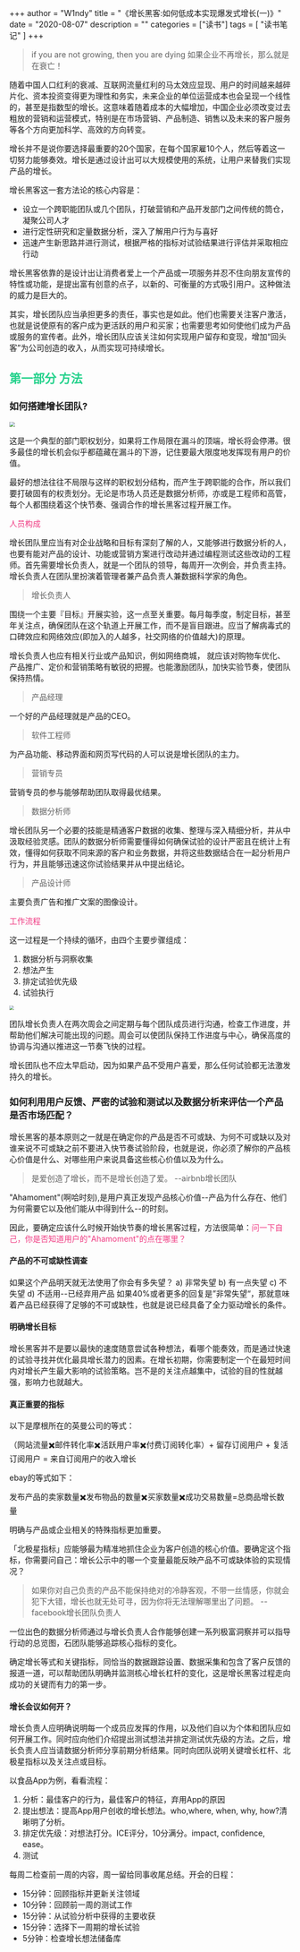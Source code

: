 +++
author = "W1ndy"
title = "《增长黑客:如何低成本实现爆发式增长(一)》"
date = "2020-08-07"
description = ""
categories = ["读书"]
tags = [
    "读书笔记"
]
+++
> if you are not growing, then you are dying
> 如果企业不再增长，那么就是在衰亡！

随着中国人口红利的衰减、互联网流量红利的马太效应显现、用户的时间越来越碎片化、资本投资变得更为理性和务实，未来企业的单位运营成本也会呈现一个线性的，甚至是指数型的增长。这意味着随着成本的大幅增加，中国企业必须改变过去粗放的营销和运营模式，特别是在市场营销、产品制造、销售以及未来的客户服务等各个方向更加科学、高效的方向转变。

增长并不是说你要选择最重要的20个国家，在每个国家雇10个人，然后等着这一切努力能够奏效。增长是通过设计出可以大规模使用的系统，让用户来替我们实现产品的增长。

增长黑客这一套方法论的核心内容是：

* 设立一个跨职能团队或几个团队，打破营销和产品开发部门之间传统的筒仓，凝聚公司人才
* 进行定性研究和定量数据分析，深入了解用户行为与喜好
* 迅速产生新思路并进行测试，根据严格的指标对试验结果进行评估并采取相应行动

增长黑客依靠的是设计出让消费者爱上一个产品或一项服务并忍不住向朋友宣传的特性或功能，是提出富有创意的点子，以新的、可衡量的方式吸引用户。这种做法的威力是巨大的。

其实，增长团队应当承担更多的责任，事实也是如此。他们也需要关注客户激活，也就是说使原有的客户成为更活跃的用户和买家；也需要思考如何使他们成为产品或服务的宣传者。此外，增长团队应该关注如何实现用户留存和变现，增加“回头客”为公司创造的收入，从而实现可持续增长。

<h2 style="color: #23D18B"> 第一部分 方法 </h2>

### 如何搭建增长团队?

<img src="https://raw.githubusercontent.com/w1ndyz/windy-img/master/img/khdx.png" style="zoom:60%;" />

这是一个典型的部门职权划分，如果将工作局限在漏斗的顶端，增长将会停滞。很多最佳的增长机会似乎都蕴藏在漏斗的下游，记住要最大限度地发挥现有用户的价值。

最好的想法往往不局限与这样的职权划分结构，而产生于跨职能的合作，所以我们要打破固有的权责划分。无论是市场人员还是数据分析师，亦或是工程师和高管，每个人都围绕着这个快节奏、强调合作的增长黑客过程开展工作。

<span style="color: #F03A82">人员构成</span>

增长团队里应当有对企业战略和目标有深刻了解的人，又能够进行数据分析的人，也要有能对产品的设计、功能或营销方案进行改动并通过编程测试这些改动的工程师。首先需要增长负责人，就是一个团队的领导，每周开一次例会，并负责主持。增长负责人在团队里扮演着管理者兼产品负责人兼数据科学家的角色。

> 增长负责人

围绕一个主要『目标』开展实验，这一点至关重要。每月每季度，制定目标，甚至年关注点，确保团队在这个轨道上开展工作，而不是盲目跟进。应当了解病毒式的口碑效应和网络效应(即加入的人越多，社交网络的价值越大)的原理。

增长负责人也应有相关行业或产品知识，例如网络商城， 就应该对购物车优化、产品推广、定价和营销策略有敏锐的把握。也能激励团队，加快实验节奏，使团队保持热情。

> 产品经理

一个好的产品经理就是产品的CEO。

> 软件工程师

为产品功能、移动界面和网页写代码的人可以说是增长团队的主力。

> 营销专员

营销专员的参与能够帮助团队取得最优结果。

> 数据分析师

增长团队另一个必要的技能是精通客户数据的收集、整理与深入精细分析，并从中汲取经验灵感。团队的数据分析师需要懂得如何确保试验的设计严密且在统计上有效，懂得如何获取不同来源的客户和业务数据，并将这些数据结合在一起分析用户行为，并且能够迅速这你试验结果并从中提出结论。

> 产品设计师

主要负责广告和推广文案的图像设计。

<span style="color: #F03A82">工作流程</span>

这一过程是一个持续的循环，由四个主要步骤组成：
1. 数据分析与洞察收集
2. 想法产生
3. 排定试验优先级
4. 试验执行

<img src="https://raw.githubusercontent.com/w1ndyz/windy-img/master/img/1177c63b5f2b5ccf7aea440107bbcde8.png" style="zoom:50%;" />

团队增长负责人在两次周会之间定期与每个团队成员进行沟通，检查工作进度，并帮助他们解决可能出现的问题。周会可以使团队保持工作进度与中心，确保高度的协调与沟通以推进这一节奏飞快的过程。

增长团队也不应太早启动，因为如果产品不受用户喜爱，那么任何试验都无法激发持久的增长。

### 如何利用用户反馈、严密的试验和测试以及数据分析来评估一个产品是否市场匹配？

增长黑客的基本原则之一就是在确定你的产品是否不可或缺、为何不可或缺以及对谁来说不可或缺之前不要进入快节奏试验阶段，也就是说，你必须了解你的产品核心价值是什么、对哪些用户来说具备这些核心价值以及为什么。

> 是爱创造了增长，而不是增长创造了爱。 --airbnb增长团队

"Ahamoment"(啊哈时刻),是用户真正发现产品核心价值--产品为什么存在、他们为何需要它以及他们能从中得到什么--的时刻。

因此，要确定应该什么时候开始快节奏的增长黑客过程，方法很简单：<span style="color: #F03A82">问一下自己，你是否知道用户的"Ahamoment"的点在哪里？</span>

#### 产品的不可或缺性调查

如果这个产品明天就无法使用了你会有多失望？
a) 非常失望
b) 有一点失望
c) 不失望
d) 不适用--已经弃用产品
如果40%或者更多的回复是”非常失望“，那就意味着产品已经获得了足够的不可或缺性，也就是说已经具备了全力驱动增长的条件。

#### 明确增长目标

增长黑客并不是要以最快的速度随意尝试各种想法，看哪个能奏效，而是通过快速的试验寻找并优化最具增长潜力的因素。在增长初期，你需要制定一个在最短时间内对增长产生最大影响的试验策略。岂不是的关注点越集中，试验的目的性就越强，影响力也就越大。

#### 真正重要的指标

以下是摩根所在的英曼公司的等式：

（网站流量✖️邮件转化率✖️活跃用户率✖️付费订阅转化率）+ 留存订阅用户 + 复活订阅用户 = 来自订阅用户的收入增长

ebay的等式如下：

发布产品的卖家数量✖️发布物品的数量✖️买家数量✖️成功交易数量=总商品增长数量

明确与产品或企业相关的特殊指标更加重要。

「北极星指标」应能够最为精准地抓住企业为客户创造的核心价值。要确定这个指标，你需要问自己：增长公示中的哪一个变量最能反映产品不可或缺体验的实现情况？

> 如果你对自己负责的产品不能保持绝对的冷静客观，不带一丝情感，你就会犯下大错，增长也就无处可寻，因为你将无法理解哪里出了问题。 --facebook增长团队负责人

一位出色的数据分析师通过与增长负责人合作能够创建一系列极富洞察并可以指导行动的总览图，石团队能够追踪核心指标的变化。

确定增长等式和关键指标，同恰当的数据跟踪设置、数据采集和包含了客户反馈的报道一道，可以帮助团队明确并监测核心增长杠杆的变化，这是增长黑客过程走向成功的关键而有力的第一步。

#### 增长会议如何开？

增长负责人应明确说明每一个成员应发挥的作用，以及他们自以为个体和团队应如何开展工作。同时应向他们介绍提出测试想法并排定测试优先级的方法。之后，增长负责人应当请数据分析师分享前期分析结果。同时向团队说明关键增长杠杆、北极星指标以及关注点或目标。

以食品App为例，看看流程：

1. 分析：最佳客户的行为，最佳客户的特征，弃用App的原因
2. 提出想法：提高App用户创收的增长想法。who,where, when, why, how?清晰明了分析。
3. 排定优先级：对想法打分。ICE评分，10分满分。impact, confidence, ease。
4. 测试

每周二检查前一周的内容，周一留给同事收尾总结。开会的日程：
* 15分钟：回顾指标并更新关注领域
* 10分钟：回顾前一周的测试工作
* 15分钟：从试验分析中获得的主要收获
* 15分钟：选择下一周期的增长试验
* 5分钟：检查增长想法储备库